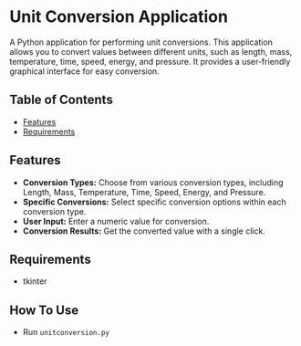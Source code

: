 
# Unit Conversion Application

A Python application for performing unit conversions. This application allows you to convert values between different units, such as length, mass, temperature, time, speed, energy, and pressure. It provides a user-friendly graphical interface for easy conversion.

## Table of Contents

- [Features](#features)
- [Requirements](#Requirements)

## Features

- **Conversion Types:** Choose from various conversion types, including Length, Mass, Temperature, Time, Speed, Energy, and Pressure.
- **Specific Conversions:** Select specific conversion options within each conversion type.
- **User Input:** Enter a numeric value for conversion.
- **Conversion Results:** Get the converted value with a single click.

## Requirements

-  tkinter

## How To Use
- Run `unitconversion.py`


